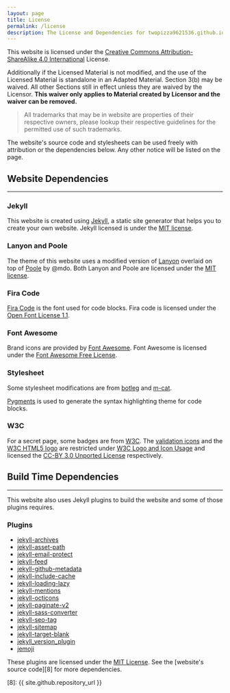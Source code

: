 ```yaml
---
layout: page
title: License
permalink: /license
description: The License and Dependencies for twopizza9621536.github.io.
---
```


This website is licensed under the
[Creative Commons Attribution-ShareAlike 4.0 International][1] License.

Additionally if the Licensed Material is not modified, and the use of the
Licensed Material is standalone in an Adapted Material. Section 3(b) may be
waived. All other Sections still in effect unless they are waived by the
Licensor. **This waiver only applies to Material created by Licensor and the
waiver can be removed.**

> All trademarks that may be in website are properties of their respective
> owners, please lookup their respective guidelines for the permitted use of
> such trademarks.

The website's source code and stylesheets can be used freely with attribution or
the dependencies below. Any other notice will be listed on the page.

## Website Dependencies

---

### Jekyll

This website is created using [Jekyll][2], a static site
generator that helps you to create your own website. Jekyll licensed is under
the [MIT license][3].

### Lanyon and Poole

The theme of this website uses a modified version of
[Lanyon](https://lanyon.getpoole.com/) overlaid on top of
[Poole](https://getpoole.com/) by @mdo. Both Lanyon and Poole are licensed under
the [MIT license][3].

### Fira Code

[Fira Code](https://github.com/tonsky/FiraCode) is the font used for code
blocks. Fira code is licensed under the [Open Font License 1.1][4].

### Font Awesome

Brand icons are provided by [Font Awesome](https://fontawesome.com). Font
Awesome is licensed under the [Font Awesome Free License][5].

### Stylesheet

Some stylesheet modifications are from
[botleg](https://botleg.com/stories/line-numbers-in-jekyll-code-blocks/) and
[m-cat](https://www.bytedude.com/jekyll-syntax-highlighting-and-line-numbers).

[Pygments](https://pygments.org) is used to generate the syntax highlighting
theme for code blocks.

### W3C

For a secret page, some badges are from [W3C](https://w3.org).
The [validation icons](https://www.w3.org/QA/Tools/Icons) and the
[W3C HTML5 logo](https://www.w3.org/html/logo/index.html) are restricted under
[W3C Logo and Icon Usage][6] and licensed the [CC-BY 3.0 Unported License][7]
respectively.

## Build Time Dependencies

---

This website also uses Jekyll plugins to build the website and some of those
plugins requires.

### Plugins

* [jekyll-archives](https://github.com/jekyll/jekyll-archives)
* [jekyll-asset-path](https://github.com/samrayner/jekyll-asset-path-plugin)
* [jekyll-email-protect](https://github.com/vwochnik/jekyll-email-protect)
* [jekyll-feed](https://github.com/jekyll/jekyll-feed)
* [jekyll-github-metadata](https://github.com/jekyll/github-metadata)
* [jekyll-include-cache](https://github.com/benbalter/jekyll-include-cache)
* [jekyll-loading-lazy](https://github.com/gildesmarais/jekyll-loading-lazy)
* [jekyll-mentions](https://github.com/jekyll/jekyll-mentions)
* [jekyll-octicons](https://github.com/primer/jekyll-octicons)
* [jekyll-paginate-v2](https://github.com/sverrirs/jekyll-paginate-v2)
* [jekyll-sass-converter](https://github.com/jekyll/jekyll-sass-converter)
* [jekyll-seo-tag](https://github.com/jekyll/jekyll-seo-tag)
* [jekyll-sitemap](https://github.com/jekyll/jekyll-sitemap)
* [jekyll-target-blank](https://github.com/keithmifsud/jekyll-target-blank)
* [jekyll_version_plugin](https://github.com/rob-murray/jekyll-version-plugin)
* [jemoji](https://github.com/jekyll/jemoji)

These plugins are licensed under the [MIT License][3]. See the
[website's source code][8] for more dependencies.

[1]: https://creativecommons.org/licenses/by-sa/4.0/
[2]: https://jekyllrb.com
[3]: https://mit-license.org
[4]: https://scripts.sil.org/cms/scripts/page.php?item_id=OFL_web
[5]: https://fontawesome.com/license/free
[6]: https://www.w3.org/Consortium/Legal/logo-usage-20000308
[7]: http://creativecommons.org/licenses/by/3.0/
[8]: {{ site.github.repository_url }}
